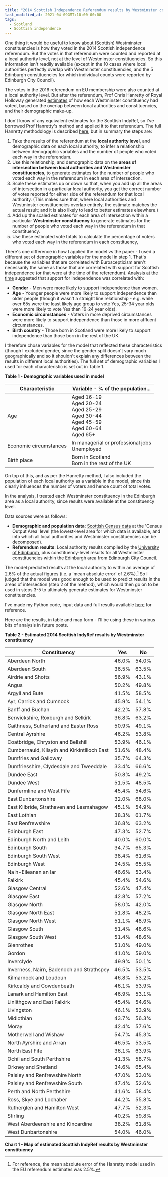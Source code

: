 ```yaml
---
title: "2014 Scottish Independence Referendum results by Westminster constituency"
last_modified_at: 2021-04-09GMT:10:00-00:00
tags:
  - Scotland
  - Scottish independence
---
```


One thing it would be useful to know about (Scottish) Westminster constituencies is how they voted in the 2014 Scottish independence referendum. But the votes in that referendum were counted and reported at a local authority level, not at the level of Westminster constituencies. So this information isn't readily available (except in the 10 cases where local authorities perfectly overlap with Westminster constituencies, and the 5 Edinburgh constituencies for which individual counts were reported by Edinburgh City Council).

The votes in the 2016 referendum on EU membership were also counted at a local authority level. But after the referendum, Prof Chris Hanretty of Royal Holloway generated [estimates]("https://medium.com/@chrishanretty/final-estimates-of-the-leave-vote-or-areal-interpolation-and-the-uks-referendum-on-eu-membership-5490b6cab878") of how each Westminster constituency had voted, based on the overlap between local authorities and constituencies, and their demographic make-up. 

I don't know of any equivalent estimates for the Scottish IndyRef, so I've borrowed Prof Hanretty's method and applied it to that referendum. The full Hanretty methodology is described [here]("https://pure.royalholloway.ac.uk/portal/files/28724566/article.pdf"), but in summary the steps are:
1. Take the results of the referendum at the **local authority level**, and demographic data on each local authority, to infer a relationship between demographic variables and the number of people who voted each way in the referendum. 
2. Use this relationship, and demographic data on the **areas of intersection between local authorities and Westminster constituencies**, to generate estimates for the number of people who voted each way in the referendum in each area of intersection.
3. Scale these estimates up or down so that, when you add up all the areas of intersection in a particular local authority, you get the correct number of votes reported for either side of the referendum for that local authority. (This makes sure that, where local authorities and Westminster constituencies overlap entirely, the estimate matches the actual result; and it is also likely to lead to better estimates elsewhere.)
4. Add up the scaled estimates for each area of intersection within a particular **Westminster constituency** to generate estimates for the number of people who voted each way in the referendum in that constituency.
5. Use these estimated vote totals to calculate the percentage of voters who voted each way in the referendum in each constituency,

There's one difference in how I applied the model vs the paper - I used a different set of demographic variables for the model in step 1. That's because the variables that are correlated with Euroscepticism aren't necessarily the same as those that are correlated with support for Scottish independence (or that were at the time of the referendum). [Analysis at the time]("https://whatscotlandthinks.org/2014/09/voted-yes-voted/") suggested that support for independence was correlated with:
* **Gender** - Men were more likely to support independence than women.
* **Age** - Younger people were more likely to support independence than older people (though it wasn't a straight line relationship - e.g. while over 65s were the least likely age group to vote Yes, 25-34 year olds were more likely to vote Yes than 16-24 year olds).
* **Economic circumstances** - Voters in more deprived circumstances were more likely to support independence than those in more affluent circumstances.
* **Birth country** - Those born in Scotland were more likely to support independence than those born in the rest of the UK.

I therefore chose variables for the model that reflected these characteristics (though I excluded gender, since the gender split doesn't vary much geographically and so it shouldn't explain any differences between the results in different local authorities). The full set of demographic variables I used for each characteristic is set out in Table 1.

**Table 1 - Demographic variables used in model**

| Characteristic         | Variable - % of the population...                                          |
|------------------------|----------------------------------------------------------------------------|
| Age                    | Aged 16-19 </br> Aged 20-24 </br> Aged 25-29 </br> Aged 30-44 </br> Aged 45-59 </br> Aged 60-64 </br> Aged 65+ |
| Economic circumstances | In managerial or professional jobs </br> Unemployed                              |
| Birth place            | Born in Scotland </br> Born in the rest of the UK                                |

On top of this, and as per the Hanretty method, I also included the population of each local authority as a variable in the model, since this clearly influences the number of voters and hence count of total votes. 

In the analysis, I treated each Westminster constituency in the Edinburgh area as a local authority, since results were available at the constituency level.

Data sources were as follows:
* **Demographic and population data**: [Scottish Census data]("https://www.scotlandscensus.gov.uk/ods-web/data-warehouse.html#bulkdatatab") at the 'Census Output Area' level (the lowest-level area for which data is available, and into which all local authorities and Westminster constituencies can be decomposed).
* **Referendum results**: Local authority results compiled by the [University of Edinburgh]("https://datashare.ed.ac.uk/handle/10283/2614"), plus constituency-level results for all Westminster constituencies within the Edinburgh area from [Edinburgh City Council]("https://www.edinburgh.gov.uk/downloads/file/24558/analysis-of-voting-totals-in-the-city-of-edinburgh-area").

The model predicted results at the local authority to within an average of 2.6% of the actual figures (i.e. a 'mean absolute error' of 2.6%).[^1] So I judged that the model was good enough to be used to predict results in the areas of intersection (step 2 of the method), which would then go on to be used in steps 3-5 to ultimately generate estimates for Westminster constituencies.

I've made my Python code, input data and full results available [here]("https://github.com/sixhundredandfifty/charts/tree/master/2021-04-09") for reference. 

Here are the results, in table and map form - I'll be using these in various bits of analysis in future posts.

**Table 2 - Estimated 2014 Scottish IndyRef results by Westminster constituency**

| Constituency                                | Yes   | No    |
|---------------------------------------------|-------|-------|
| Aberdeen North                              | 46.0% | 54.0% |
| Aberdeen South                              | 36.5% | 63.5% |
| Airdrie and Shotts                          | 56.9% | 43.1% |
| Angus                                       | 50.2% | 49.8% |
| Argyll and Bute                             | 41.5% | 58.5% |
| Ayr, Carrick and Cumnock                    | 45.9% | 54.1% |
| Banff and Buchan                            | 42.2% | 57.8% |
| Berwickshire, Roxburgh and Selkirk          | 36.8% | 63.2% |
| Caithness, Sutherland and Easter Ross       | 50.9% | 49.1% |
| Central Ayrshire                            | 46.2% | 53.8% |
| Coatbridge, Chryston and Bellshill          | 53.9% | 46.1% |
| Cumbernauld, Kilsyth and Kirkintilloch East | 51.6% | 48.4% |
| Dumfries and Galloway                       | 35.7% | 64.3% |
| Dumfriesshire, Clydesdale and Tweeddale     | 33.4% | 66.6% |
| Dundee East                                 | 50.8% | 49.2% |
| Dundee West                                 | 51.5% | 48.5% |
| Dunfermline and West Fife                   | 45.4% | 54.6% |
| East Dunbartonshire                         | 32.0% | 68.0% |
| East Kilbride, Strathaven and Lesmahagow    | 45.1% | 54.9% |
| East Lothian                                | 38.3% | 61.7% |
| East Renfrewshire                           | 36.8% | 63.2% |
| Edinburgh East                              | 47.3% | 52.7% |
| Edinburgh North and Leith                   | 40.0% | 60.0% |
| Edinburgh South                             | 34.7% | 65.3% |
| Edinburgh South West                        | 38.4% | 61.6% |
| Edinburgh West                              | 34.5% | 65.5% |
| Na h-Eileanan an Iar                        | 46.6% | 53.4% |
| Falkirk                                     | 45.4% | 54.6% |
| Glasgow Central                             | 52.6% | 47.4% |
| Glasgow East                                | 42.8% | 57.2% |
| Glasgow North                               | 58.0% | 42.0% |
| Glasgow North East                          | 51.8% | 48.2% |
| Glasgow North West                          | 51.1% | 48.9% |
| Glasgow South                               | 51.4% | 48.6% |
| Glasgow South West                          | 51.4% | 48.6% |
| Glenrothes                                  | 51.0% | 49.0% |
| Gordon                                      | 41.0% | 59.0% |
| Inverclyde                                  | 49.9% | 50.1% |
| Inverness, Nairn, Badenoch and Strathspey   | 46.5% | 53.5% |
| Kilmarnock and Loudoun                      | 46.8% | 53.2% |
| Kirkcaldy and Cowdenbeath                   | 46.1% | 53.9% |
| Lanark and Hamilton East                    | 46.9% | 53.1% |
| Linlithgow and East Falkirk                 | 45.4% | 54.6% |
| Livingston                                  | 46.1% | 53.9% |
| Midlothian                                  | 43.7% | 56.3% |
| Moray                                       | 42.4% | 57.6% |
| Motherwell and Wishaw                       | 54.7% | 45.3% |
| North Ayrshire and Arran                    | 46.5% | 53.5% |
| North East Fife                             | 36.1% | 63.9% |
| Ochil and South Perthshire                  | 41.3% | 58.7% |
| Orkney and Shetland                         | 34.6% | 65.4% |
| Paisley and Renfrewshire North              | 47.0% | 53.0% |
| Paisley and Renfrewshire South              | 47.4% | 52.6% |
| Perth and North Perthshire                  | 41.6% | 58.4% |
| Ross, Skye and Lochaber                     | 44.2% | 55.8% |
| Rutherglen and Hamilton West                | 47.7% | 52.3% |
| Stirling                                    | 40.2% | 59.8% |
| West Aberdeenshire and Kincardine           | 38.2% | 61.8% |
| West Dunbartonshire                         | 54.0% | 46.0% |

**Chart 1 - Map of estimated Scottish IndyRef results by Westminster constituency**

<div class="flourish-embed flourish-map" data-src="visualisation/5672536"><script src="https://public.flourish.studio/resources/embed.js"></script></div>

[^1]: For reference, the mean absolute error of the Hanretty model used in the EU referendum estimates was 2.5%. 
